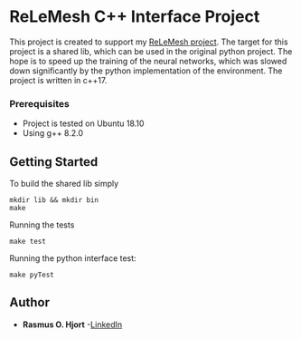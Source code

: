 # ReLeMesh C++ Interface Project
This project is created to support my [ReLeMesh project](https://gitlab.com/rasmushjort8/relemesh). The target for this project is a shared lib, which can be used in the original python project. The hope is to speed up the training of the neural networks, which was slowed down significantly by the python implementation of the environment.
The project is written in c++17. 

### Prerequisites

*  Project is tested on Ubuntu 18.10
*  Using g++ 8.2.0

## Getting Started

To build the shared lib simply
```
mkdir lib && mkdir bin
make
```

Running the tests
```
make test
```

Running the python interface test:
```
make pyTest
```

## Author

* **Rasmus O. Hjort** -[LinkedIn](linkedin.com/in/rasmus-o-hjort-b8179289)